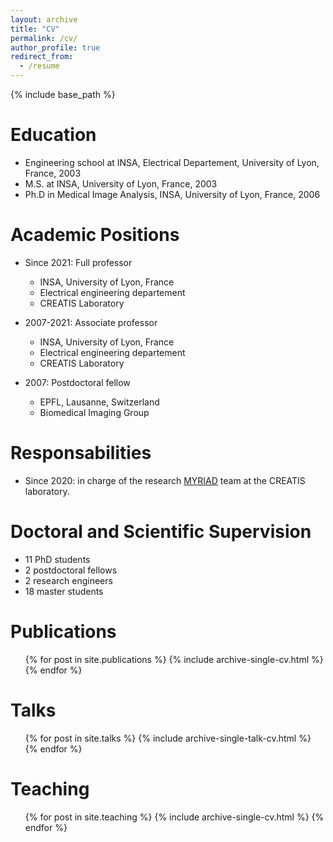 ```yaml
---
layout: archive
title: "CV"
permalink: /cv/
author_profile: true
redirect_from:
  - /resume
---
```


{% include base_path %}

Education
======
* Engineering school at INSA, Electrical Departement, University of Lyon, France, 2003
* M.S. at INSA, University of Lyon, France, 2003
* Ph.D in Medical Image Analysis, INSA, University of Lyon, France, 2006

Academic Positions
======
* Since 2021: Full professor
  * INSA, University of Lyon, France
  * Electrical engineering departement
  * CREATIS Laboratory

* 2007-2021: Associate professor
  * INSA, University of Lyon, France
  * Electrical engineering departement
  * CREATIS Laboratory
  
* 2007: Postdoctoral fellow
  * EPFL, Lausanne, Switzerland
  * Biomedical Imaging Group
  
Responsabilities
======
* Since 2020: in charge of the research [MYRIAD](https://creatis-myriad.github.io/) team at the CREATIS laboratory.

Doctoral and Scientific Supervision
======
* 11 PhD students
* 2 postdoctoral fellows
* 2 research engineers
* 18 master students

Publications
======
  <ul>{% for post in site.publications %}
    {% include archive-single-cv.html %}
  {% endfor %}</ul>
  
Talks
======
  <ul>{% for post in site.talks %}
    {% include archive-single-talk-cv.html %}
  {% endfor %}</ul>
  
Teaching
======
  <ul>{% for post in site.teaching %}
    {% include archive-single-cv.html %}
  {% endfor %}</ul>
  
